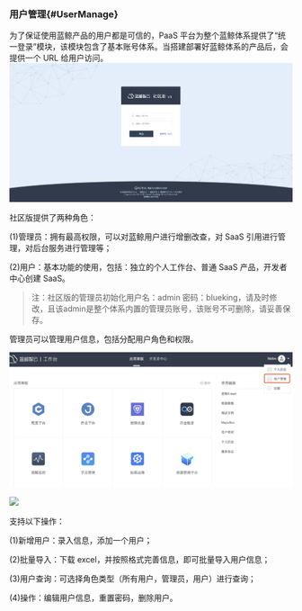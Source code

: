### 用户管理{#UserManage}

为了保证使用蓝鲸产品的用户都是可信的，PaaS 平台为整个蓝鲸体系提供了“统一登录”模块，该模块包含了基本账号体系。当搭建部署好蓝鲸体系的产品后，会提供一个 URL 给用户访问。
![](../../assets/image003.png)

社区版提供了两种角色：

(1)管理员：拥有最高权限，可以对蓝鲸用户进行增删改查，对 SaaS 引用进行管理，对后台服务进行管理等；

(2)用户：基本功能的使用，包括：独立的个人工作台、普通 SaaS 产品，开发者中心创建 SaaS。

>注：社区版的管理员初始化用户名：admin  密码：blueking，请及时修改，且该admin是整个体系内置的管理员账号，该账号不可删除，请妥善保存。


管理员可以管理用户信息，包括分配用户角色和权限。

![](../../assets/userenter.png)

![](../assets/image005.png)

支持以下操作：

(1)新增用户：录入信息，添加一个用户；

(2)批量导入：下载 excel，并按照格式完善信息，即可批量导入用户信息；

(3)用户查询：可选择角色类型（所有用户，管理员，用户）进行查询；

(4)操作：编辑用户信息，重置密码，删除用户。